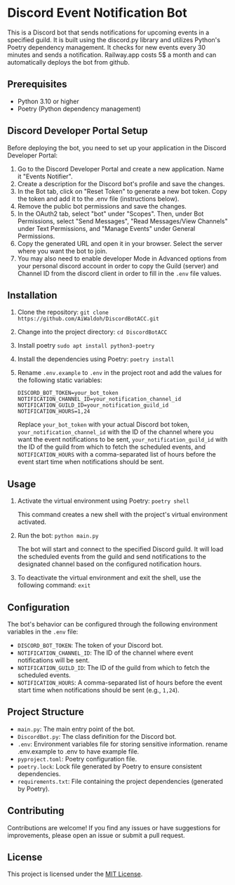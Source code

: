 # Discord Event Notification Bot

This is a Discord bot that sends notifications for upcoming events in a specified guild. It is built using the discord.py library and utilizes Python's Poetry dependency management. It checks for new events every 30 minutes and sends a notification. Railway.app costs 5$ a month and can automatically deploys the bot from github.

## Prerequisites

- Python 3.10 or higher
- Poetry (Python dependency management)

## Discord Developer Portal Setup

Before deploying the bot, you need to set up your application in the Discord Developer Portal:

1. Go to the Discord Developer Portal and create a new application. Name it "Events Notifier".
2. Create a description for the Discord bot's profile and save the changes.
3. In the Bot tab, click on "Reset Token" to generate a new bot token. Copy the token and add it to the .env file (instructions below).
4. Remove the public bot permissions and save the changes.
5. In the OAuth2 tab, select "bot" under "Scopes". Then, under Bot Permissions, select "Send Messages", "Read Messages/View Channels" under Text Permissions, and "Manage Events" under General Permissions.
6. Copy the generated URL and open it in your browser. Select the server where you want the bot to join.
7. You may also need to enable developer Mode in Advanced options from your personal discord account in order to copy the Guild (server) and Channel ID from the discord client in order to fill in the `.env` file values.


## Installation

1. Clone the repository:
   ```git clone https://github.com/AiWaldoh/DiscordBotACC.git```

2. Change into the project directory:
   ```cd DiscordBotACC```

3. Install poetry
   ```sudo apt install python3-poetry```

4. Install the dependencies using Poetry:
   ```poetry install```

5. Rename `.env.example` to `.env` in the project root and add the values for the following static variables:
   ```
   DISCORD_BOT_TOKEN=your_bot_token
   NOTIFICATION_CHANNEL_ID=your_notification_channel_id
   NOTIFICATION_GUILD_ID=your_notification_guild_id
   NOTIFICATION_HOURS=1,24
   ```

   Replace `your_bot_token` with your actual Discord bot token, `your_notification_channel_id` with the ID of the channel where you want the event notifications to be sent, `your_notification_guild_id` with the ID of the guild from which to fetch the scheduled events, and `NOTIFICATION_HOURS` with a comma-separated list of hours before the event start time when notifications should be sent.

## Usage

1. Activate the virtual environment using Poetry:
    ```poetry shell```

    This command creates a new shell with the project's virtual environment activated.

2. Run the bot:
    ```python main.py```

    The bot will start and connect to the specified Discord guild. It will load the scheduled events from the guild and send notifications to the designated channel based on the configured notification hours.

3. To deactivate the virtual environment and exit the shell, use the following command:
    ```exit```


## Configuration

The bot's behavior can be configured through the following environment variables in the `.env` file:

- `DISCORD_BOT_TOKEN`: The token of your Discord bot.
- `NOTIFICATION_CHANNEL_ID`: The ID of the channel where event notifications will be sent.
- `NOTIFICATION_GUILD_ID`: The ID of the guild from which to fetch the scheduled events.
- `NOTIFICATION_HOURS`: A comma-separated list of hours before the event start time when notifications should be sent (e.g., `1,24`).

## Project Structure

- `main.py`: The main entry point of the bot.
- `DiscordBot.py`: The class definition for the Discord bot.
- `.env`: Environment variables file for storing sensitive information. rename .env.example to .env to have example file.
- `pyproject.toml`: Poetry configuration file.
- `poetry.lock`: Lock file generated by Poetry to ensure consistent dependencies.
- `requirements.txt`: File containing the project dependencies (generated by Poetry).

## Contributing

Contributions are welcome! If you find any issues or have suggestions for improvements, please open an issue or submit a pull request.

## License

This project is licensed under the [MIT License](LICENSE).
